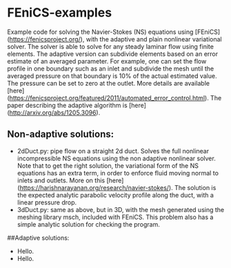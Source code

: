 # FEniCS-examples
Example code for solving the Navier-Stokes (NS) equations using [FEniCS] (https://fenicsproject.org/), with the adaptive and plain nonlinear variational solver. The solver is able to solve for any steady laminar flow using finite elements. The adaptive version can subdivide elements based on an error estimate of an averaged parameter. For example, one can set the flow profile in one boundary such as an inlet and subdivide the mesh until the averaged pressure on that boundary is 10% of the actual estimated value. The pressure can be set to zero at the outlet. More details are available [here] (https://fenicsproject.org/featured/2011/automated_error_control.html). The paper describing the adaptive algorithm is [here] (http://arxiv.org/abs/1205.3096).

## Non-adaptive solutions:
* 2dDuct.py: pipe flow on a straight 2d duct. Solves the full nonlinear incompressible NS equations using the non adaptive nonlinear solver. Note that to get the right solution, the variational form of the NS equations has an extra term, in order to enforce fluid moving normal to inlets and outlets. More on this [here] (https://harishnarayanan.org/research/navier-stokes/). The solution is the expected analytic parabolic velocity profile along the duct, with a linear pressure drop.
* 3dDuct.py: same as above, but in 3D, with the mesh generated using the meshing library msch, included with FEniCS. This problem also has a simple analytic solution for checking the program.

##Adaptive solutions:
* Hello.
* Hello.
